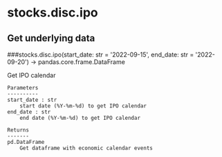 # stocks.disc.ipo

## Get underlying data 
###stocks.disc.ipo(start_date: str = '2022-09-15', end_date: str = '2022-09-20') -> pandas.core.frame.DataFrame

Get IPO calendar

    Parameters
    ----------
    start_date : str
        start date (%Y-%m-%d) to get IPO calendar
    end_date : str
        end date (%Y-%m-%d) to get IPO calendar

    Returns
    -------
    pd.DataFrame
        Get dataframe with economic calendar events
